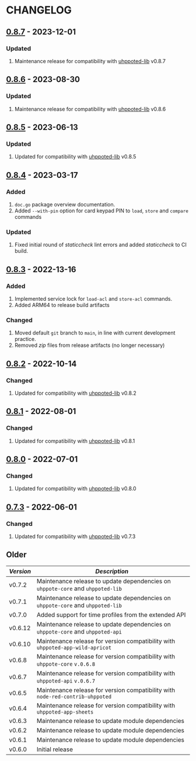 # CHANGELOG

## [0.8.7](https://github.com/uhppoted/uhppoted-app-s3/releases/tag/v0.8.7) - 2023-12-01

### Updated
1. Maintenance release for compatibility with [uhppoted-lib](https://github.com/uhppoted/uhppoted-lib) v0.8.7


## [0.8.6](https://github.com/uhppoted/uhppoted-app-s3/releases/tag/v0.8.6) - 2023-08-30

### Updated
1. Maintenance release for compatibility with [uhppoted-lib](https://github.com/uhppoted/uhppoted-lib) v0.8.6


## [0.8.5](https://github.com/uhppoted/uhppoted-app-s3/releases/tag/v0.8.5) - 2023-06-13

### Updated
1. Updated for compatibility with [uhppoted-lib](https://github.com/uhppoted/uhppoted-lib) v0.8.5


## [0.8.4](https://github.com/uhppoted/uhppoted-app-s3/releases/tag/v0.8.4) - 2023-03-17

### Added
1. `doc.go` package overview documentation.
2. Added `--with-pin` option for card keypad PIN to `load`, `store` and `compare` commands

### Updated
1. Fixed initial round of _staticcheck_ lint errors and added _staticcheck_ to
   CI build.


## [0.8.3](https://github.com/uhppoted/uhppoted-app-s3/releases/tag/v0.8.3) - 2022-13-16

### Added
1. Implemented service lock for `load-acl` and `store-acl` commands.
2. Added ARM64 to release build artifacts

### Changed
1. Moved default `git` branch to `main`, in line with current development practice.
2. Removed _zip_ files from release artifacts (no longer necessary)


## [0.8.2](https://github.com/uhppoted/uhppoted-app-s3/releases/tag/v0.8.2) - 2022-10-14

### Changed
1. Updated for compatibility with [uhppoted-lib](https://github.com/uhppoted/uhppoted-lib) v0.8.2

## [0.8.1](https://github.com/uhppoted/uhppoted-app-s3/releases/tag/v0.8.1) - 2022-08-01

### Changed
1. Updated for compatibility with [uhppoted-lib](https://github.com/uhppoted/uhppoted-lib) v0.8.1


## [0.8.0](https://github.com/uhppoted/uhppoted-app-s3/releases/tag/v0.8.0) - 2022-07-01

### Changed
1. Updated for compatibility with [uhppoted-lib](https://github.com/uhppoted/uhppoted-lib) v0.8.0


## [0.7.3](https://github.com/uhppoted/uhppoted-app-s3/releases/tag/v0.7.3) - 2022-06-01

### Changed
1. Updated for compatibility with [uhppoted-lib](https://github.com/uhppoted/uhppoted-lib) v0.7.3

## Older

| *Version* | *Description*                                                                             |
| --------- | ----------------------------------------------------------------------------------------- |
| v0.7.2    | Maintenance release to update dependencies on `uhppote-core` and `uhppoted-lib`           |
| v0.7.1    | Maintenance release to update dependencies on `uhppote-core` and `uhppoted-lib`           |
| v0.7.0    | Added support for time profiles from the extended API                                     |
| v0.6.12   | Maintenance release to update dependencies on `uhppote-core` and `uhppoted-api`           |
| v0.6.10   | Maintenance release for version compatibility with `uhppoted-app-wild-apricot`            |
| v0.6.8    | Maintenance release for version compatibility with `uhppote-core` `v.0.6.8`               |
| v0.6.7    | Maintenance release for version compatibility with `uhppoted-api` `v.0.6.7`               |
| v0.6.5    | Maintenance release for version compatibility with `node-red-contrib-uhppoted`            |
| v0.6.4    | Maintenance release for version compatibility with `uhppoted-app-sheets`                  |
| v0.6.3    | Maintenance release to update module dependencies                                         |
| v0.6.2    | Maintenance release to update module dependencies                                         |
| v0.6.1    | Maintenance release to update module dependencies                                         |
| v0.6.0    | Initial release                                                                           |
